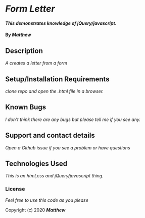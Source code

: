 # _Form Letter_

#### _This demonstrates knowledge of jQuery/javascript._

#### By _**Matthew**_

## Description

_A creates a letter from a form_
## Setup/Installation Requirements

_clone repo and open the .html file in a browser._


## Known Bugs

_I don't think there are any bugs but please tell me if you see any._

## Support and contact details

_Open a Github issue if you see a problem or have questions_

## Technologies Used

_This is an html,css and jQuery/javascript thing._

### License

*Feel free to use this code as you please*

Copyright (c) 2020 **_Matthew_**